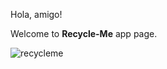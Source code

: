 Hola, amigo!

Welcome to **Recycle-Me** app page.

![recycleme](http://icons.iconarchive.com/icons/skuzigraphic/recycling/256/recycle-2-icon.png)